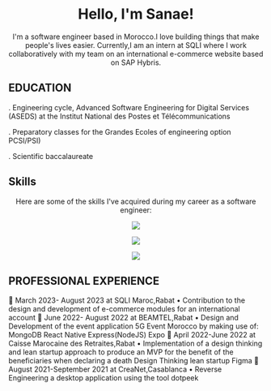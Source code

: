 <h1 align="center">Hello, I'm Sanae!</h1>

<p align="center">I'm a software engineer based in Morocco.I love building things that make people's lives easier.
  Currently,I am an intern at SQLI where I work collaboratively with my team on an international e-commerce website based on SAP Hybris.</p>
  
 ## EDUCATION

 . Engineering cycle, Advanced Software Engineering for Digital Services (ASEDS) at the Institut National des Postes et Télécommunications
  
 . Preparatory classes for the Grandes Ecoles of engineering option PCSI/PSI)
 
 . Scientific baccalaureate
 
## Skills

<p align="center">
  Here are some of the skills I've acquired during my career as a software engineer:
</p>

<p align="center">
  <img src="https://img.shields.io/badge/Backend-Java%20%7C%20JEE%20%7C%20Spring%20Boot%20%7C%20SAP%20Hybris-orange">
</p>

<p align="center">
  <img src="https://img.shields.io/badge/Frontend-React-blue">
</p>

<p align="center">
  <img src="https://img.shields.io/badge/Full--stack-Node.js-green">
</p>

## PROFESSIONAL EXPERIENCE

 March 2023- August 2023 at SQLI Maroc,Rabat
• Contribution to the design and development of e-commerce modules for an
international account
 June 2022- August 2022 at BEAMTEL,Rabat
• Design and Development of the event application 5G Event
Morocco by making use of:
MongoDB React Native Express(NodeJS) Expo
 April 2022-June 2022 at Caisse Marocaine des Retraites,Rabat
• Implementation of a design thinking and lean startup approach to produce an
MVP for the benefit of the beneficiaries when declaring a death
Design Thinking lean startup Figma
 August 2021-September 2021 at  CreaNet,Casablanca
• Reverse Engineering a desktop application using the
tool dotpeek
